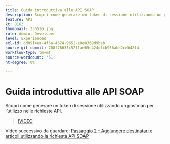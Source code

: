 ```yaml
---
title: Guida introduttiva alle API SOAP
description: Scopri come generare un token di sessione utilizzando un postman per le richieste API
feature: API
kt: 8163
thumbnail: 336536.jpg
role: Admin, Developer
level: Experienced
exl-id: dd09f4ea-4f5a-4674-9652-e8e0369d9bab
source-git-commit: 708f78633c52f1ae65d424dfcb956abd2ceb48f4
workflow-type: tm+mt
source-wordcount: '51'
ht-degree: 0%

---
```


# Guida introduttiva alle API SOAP

Scopri come generare un token di sessione utilizzando un postman per l’utilizzo nelle richieste API.

>[!VIDEO](https://video.tv.adobe.com/v/336639?quality=12)

Video successivo da guardare: [Passaggio 2 - Aggiungere destinatari e articoli utilizzando la richiesta API SOAP](/help/tutorial-using-soap-apis/add-recipients-and-articles-using-using-soap-api-requests.md)
